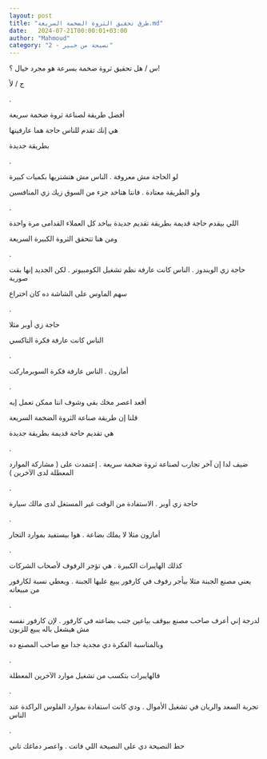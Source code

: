 ```yaml
---
layout: post
title: "طرق تحقيق الثروة الضخمة السريعة.md"
date:   2024-07-21T00:00:01+03:00
author: "Mahmoud"
category: "2 - نصيحة من خبير"
---
```

س / هل تحقيق ثروة ضخمة بسرعة هو مجرد خيال ؟!

ج / لأ

.

أفضل طريقة لصناعة ثروة ضخمة سريعة

هي إنك تقدم للناس حاجة هما عارفينها

بطريقة جديدة

.

لو الحاجة مش معروفة . الناس مش هتشتريها بكميات
كبيرة

ولو الطريقة معتادة . فانتا هتاخد جزء من السوق زيك زي
المنافسين

.

اللي بيقدم حاجة قديمة بطريقة تقديم جديدة بياخد كل
العملاء القدامى مرة واحدة

ومن هنا تتحقق الثروة الكبيرة السريعة

.

حاجة زي الويندوز . الناس كانت عارفة نظم تشغيل الكومبيوتر
. لكن الجديد إنها بقت صورية

سهم الماوس على الشاشة ده كان اختراع

.

حاجة زي أوبر مثلا

الناس كانت عارفة فكرة التاكسي

.

أمازون . الناس عارفة فكرة السوبرماركت

.

أقعد اعصر مخك بقى وشوف انتا ممكن تعمل إيه

قلنا إن طريقة صناعة الثروة الضخمة السريعة

هي تقديم حاجة قديمة بطريقة جديدة

.

ضيف لدا إن آخر تجارب لصناعة ثروة ضخمة سريعة . إعتمدت على
( مشاركة الموارد المعطلة لدى الآخرين )

.

حاجة زي أوبر . الاستفادة من الوقت غير المستغل لدى مالك
سيارة

.

أمازون مثلا لا يملك بضاعة . هوا بيستفيد بموارد
التجار

.

كذلك الهايبرات الكبيرة . هي تؤجر الرفوف لأصحاب
الشركات

يعني مصنع الجبنة مثلا بيأجر رفوف في كارفور يبيع عليها
الجبنة . ويعطي نسبة لكارفور من مبيعاته

.

لدرجة إني أعرف صاحب مصنع بيوقف بياعين جنب بضاعته في
كارفور . لإن كارفور نفسه مش هيشغل باله يبيع للزبون

وبالمناسبة الفكرة دي مجدية جدا مع صاحب المصنع ده

.

فالهايبرات بتكسب من تشغيل موارد الآخرين المعطلة

.

تجربة السعد والريان في تشغيل الأموال . ودي كانت استفادة
بموارد الفلوس الراكدة عند الناس

.

حط النصيحة دي على النصيحة اللي فاتت . واعصر دماغك
تاني
